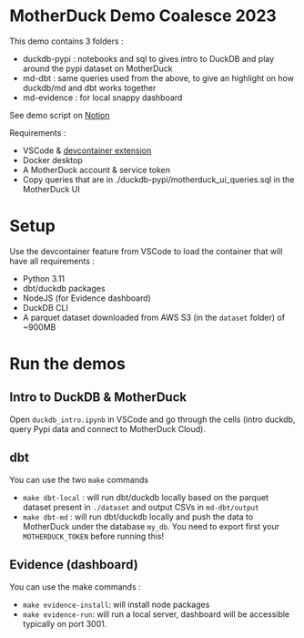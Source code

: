# MotherDuck Demo Coalesce 2023

This demo contains 3 folders : 
- duckdb-pypi : notebooks and sql to gives intro to DuckDB and play around the pypi dataset on MotherDuck
- md-dbt : same queries used from the above, to give an highlight on how duckdb/md and dbt works together
- md-evidence : for local snappy dashboard

See demo script on [Notion](https://www.notion.so/motherduck/Demo-scripts-Coalesce-October-2023-db4753efa7c94fd38c866be7b58b2992?pvs=4)

Requirements : 
* VSCode & [devcontainer extension](https://marketplace.visualstudio.com/items?itemName=ms-vscode-remote.remote-containers)
* Docker desktop
* A MotherDuck account & service token
* Copy queries that are in ./duckdb-pypi/motherduck_ui_queries.sql in the MotherDuck UI

# Setup
Use the devcontainer feature from VSCode to load the container that will have all requirements :
* Python 3.11
* dbt/duckdb packages
* NodeJS (for Evidence dashboard)
* DuckDB CLI
* A parquet dataset downloaded from AWS S3 (in the `dataset` folder) of ~900MB

# Run the demos

## Intro to DuckDB & MotherDuck
Open `duckdb_intro.ipynb` in VSCode and go through the cells (intro duckdb, query Pypi data and connect to MotherDuck Cloud).

## dbt
You can use the two `make` commands
* `make dbt-local` : will run dbt/duckdb locally based on the parquet dataset present in `./dataset` and output CSVs in `md-dbt/output`
* `make dbt-md` : will run dbt/duckdb locally and push the data to MotherDuck under the database `my_db`. You need to export first your `MOTHERDUCK_TOKEN` before running this!

## Evidence (dashboard)
You can use the make commands : 
* `make evidence-install`: will install node packages
* `make evidence-run`: will run a local server, dashboard will be accessible typically on port 3001.

